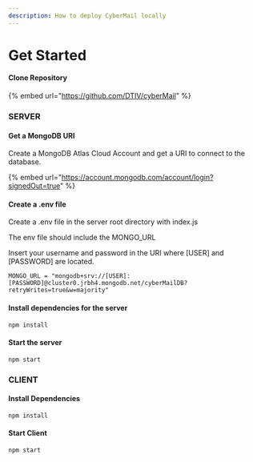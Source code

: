 ```yaml
---
description: How to deploy CyberMail locally
---
```


# Get Started

#### Clone Repository

{% embed url="https://github.com/DTIV/cyberMail" %}

### SERVER

#### Get a MongoDB URI

Create a MongoDB Atlas Cloud Account and get a URI to connect to the database.

{% embed url="https://account.mongodb.com/account/login?signedOut=true" %}

#### Create a .env file

Create a .env file in the server root directory with index.js &#x20;

The env file should include the MONGO\_URL

Insert your username and password in the URI where \[USER] and \[PASSWORD] are located.

```
MONGO_URL = "mongodb+srv://[USER]:[PASSWORD]@cluster0.jrbh4.mongodb.net/cyberMailDB?retryWrites=true&w=majority"
```

#### Install dependencies for the server

```
npm install
```

#### Start the server

```
npm start
```

### CLIENT

#### Install Dependencies

```
npm install
```

#### Start Client

```
npm start
```

